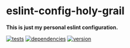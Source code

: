 # eslint-config-holy-grail

**This is just my personal eslint configuration.**

[![tests](https://img.shields.io/travis/chrisguttandin/eslint-config-holy-grail/master.svg?style=flat-square)](https://travis-ci.org/chrisguttandin/eslint-config-holy-grail)
[![dependencies](https://img.shields.io/david/chrisguttandin/eslint-config-holy-grail.svg?style=flat-square)](https://www.npmjs.com/package/eslint-config-holy-grail)
[![version](https://img.shields.io/npm/v/eslint-config-holy-grail.svg?style=flat-square)](https://www.npmjs.com/package/eslint-config-holy-grail)
